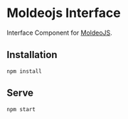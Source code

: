 # Moldeojs Interface

Interface Component for [MoldeoJS](http://github.com/moldeo/moldeojs).

## Installation
`npm install`

## Serve
`npm start`

